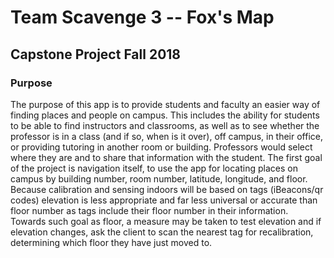 # Team Scavenge 3 -- Fox's Map
## Capstone Project Fall 2018

### Purpose
The purpose of this app is to provide students and faculty an easier way of finding places and people on campus. This includes the ability for students to be able to find instructors and classrooms, as well as to see whether the professor is in a class (and if so, when is it over), off campus, in their office, or providing tutoring in another room or building. Professors would select where they are and to share that information with the student.
The first goal of the project is navigation itself, to use the app for locating places on campus by building number, room number, latitude, longitude, and floor. Because calibration and sensing indoors will be based on tags (iBeacons/qr codes) elevation is less appropriate and far less universal or accurate than floor number as tags include their floor number in their information.
Towards such goal as floor, a measure may be taken to test elevation and if elevation changes, ask the client to scan the nearest tag for recalibration, determining which floor they have just moved to.
